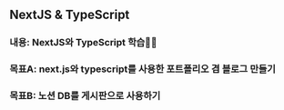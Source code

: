 ## NextJS & TypeScript

### 내용: NextJS와 TypeScript 학습👩‍🌾

### 목표A: next.js와 typescript를 사용한 포트폴리오 겸 블로그 만들기

### 목표B: 노션 DB를 게시판으로 사용하기
